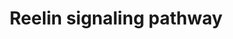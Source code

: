 ---
authors:
- ReactomeTeam
- Eweitz
description: Reelin (RELN) is an extracellular, multifunctional signal glycoprotein
  that controls not only the positioning of neurons in the developing brain, but also
  their growth, maturation, and synaptic activity in the adult brain (Stranahan et
  al. 2013). Abnormal Reelin expression in the brain is implicated in a number of
  neuropsychiatric disorders including autism, schizophrenia, bipolar disorder and
  Alzheimer's disease (Folsom & Fatemi  2013).  View original pathway at [http://www.reactome.org/PathwayBrowser/#DIAGRAM=8866376
  Reactome].
last-edited: 2021-05-07
organisms:
- Homo sapiens
redirect_from:
- /index.php/Pathway:WP4083
- /instance/WP4083
schema-jsonld:
- '@context': https://schema.org/
  '@id': https://wikipathways.github.io/pathways/WP4083.html
  '@type': Dataset
  creator:
    '@type': Organization
    name: WikiPathways
  description: Reelin (RELN) is an extracellular, multifunctional signal glycoprotein
    that controls not only the positioning of neurons in the developing brain, but
    also their growth, maturation, and synaptic activity in the adult brain (Stranahan
    et al. 2013). Abnormal Reelin expression in the brain is implicated in a number
    of neuropsychiatric disorders including autism, schizophrenia, bipolar disorder
    and Alzheimer's disease (Folsom & Fatemi  2013).  View original pathway at [http://www.reactome.org/PathwayBrowser/#DIAGRAM=8866376
    Reactome].
  keywords:
  - RELN:VLDLR
  - DAB1
  - 'p-Y198,220,232-DAB1 '
  - 'VLDLR '
  - RELN:VLDLR:p-Y198,220,232-DAB1:SH3KBP1
  - RELN
  - 'DAB1 '
  - FYN
  - VLDLR
  - 'SH3KBP1 '
  - ADP
  - RELN:VLDLR:DAB1:SH3KBP1
  - RELN:VLDLR:DAB1
  - 'RELN '
  - SH3KBP1
  - ATP
  license: CC0
  name: Reelin signaling pathway
seo: CreativeWork
title: Reelin signaling pathway
wpid: WP4083
---